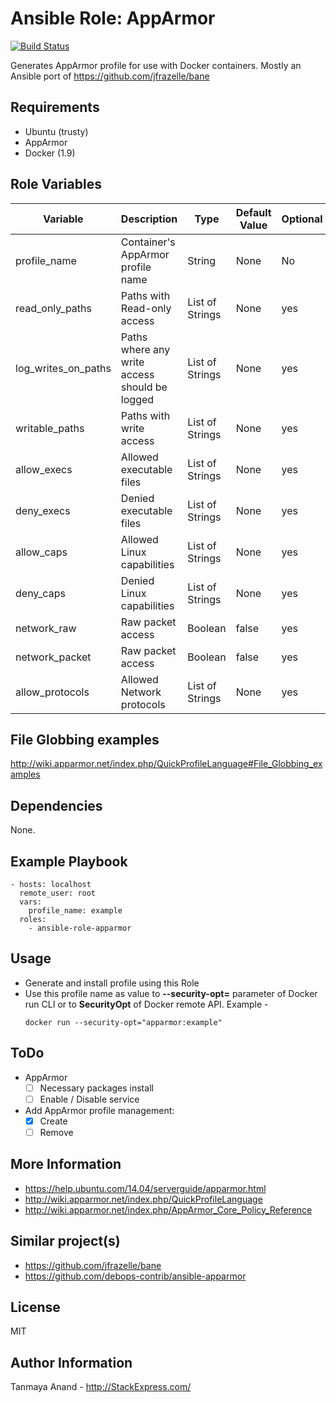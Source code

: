 # Ansible Role: AppArmor

[![Build Status](https://travis-ci.org/TanmayaA/ansible-role-apparmor.svg?branch=master)](https://travis-ci.org/TanmayaA/ansible-role-apparmor)

Generates AppArmor profile for use with Docker containers.
Mostly an Ansible port of  https://github.com/jfrazelle/bane

## Requirements
* Ubuntu (trusty)
* AppArmor
* Docker (1.9)

## Role Variables

Variable | Description | Type | Default Value | Optional
---------|-------------|------| --------------|---------
profile_name| Container's AppArmor profile name | String |  None | No
read_only_paths|Paths with Read-only access | List of Strings| None | yes
log_writes_on_paths|Paths where any write access should be logged| List of Strings | None | yes
writable_paths|Paths with write access | List of Strings | None | yes
allow_execs|Allowed executable files | List of Strings | None | yes
deny_execs |  Denied executable files | List of Strings | None | yes
allow_caps|Allowed Linux capabilities | List of Strings | None | yes
deny_caps|Denied Linux capabilities | List of Strings | None | yes
network_raw | Raw packet access | Boolean | false | yes
network_packet | Raw packet access | Boolean | false | yes
allow_protocols|Allowed Network protocols | List of Strings | None | yes

## File Globbing examples
http://wiki.apparmor.net/index.php/QuickProfileLanguage#File_Globbing_examples

## Dependencies

None.

## Example Playbook
```
- hosts: localhost
  remote_user: root
  vars:
    profile_name: example
  roles:
    - ansible-role-apparmor
```

## Usage

- Generate and install profile using this Role
- Use this profile name as value to **--security-opt=** parameter of Docker run CLI  or to **SecurityOpt** of Docker remote API.
  Example -
    ```
    docker run --security-opt="apparmor:example"
    ```

## ToDo

* AppArmor
  - [ ] Necessary packages install
  - [ ] Enable / Disable service
* Add AppArmor profile management:
  - [x] Create
  - [ ] Remove

## More Information
- https://help.ubuntu.com/14.04/serverguide/apparmor.html
- http://wiki.apparmor.net/index.php/QuickProfileLanguage
- http://wiki.apparmor.net/index.php/AppArmor_Core_Policy_Reference

## Similar project(s)
- https://github.com/jfrazelle/bane
- https://github.com/debops-contrib/ansible-apparmor

## License
MIT

## Author Information
Tanmaya Anand - http://StackExpress.com/
